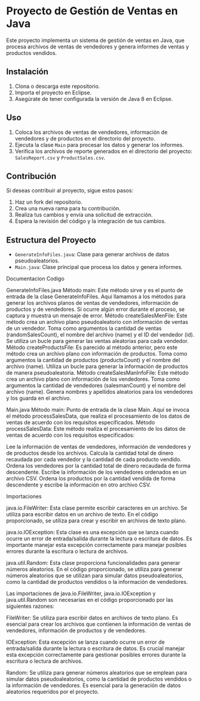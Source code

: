 # Proyecto de Gestión de Ventas en Java

Este proyecto implementa un sistema de gestión de ventas en Java, que procesa archivos de ventas de vendedores y genera informes de ventas y productos vendidos.

## Instalación

1. Clona o descarga este repositorio.
2. Importa el proyecto en Eclipse.
3. Asegúrate de tener configurada la versión de Java 8 en Eclipse.

## Uso

1. Coloca los archivos de ventas de vendedores, información de vendedores y de productos en el directorio del proyecto.
2. Ejecuta la clase `Main` para procesar los datos y generar los informes.
3. Verifica los archivos de reporte generados en el directorio del proyecto: `SalesReport.csv` y `ProductSales.csv`.

## Contribución

Si deseas contribuir al proyecto, sigue estos pasos:
1. Haz un fork del repositorio.
2. Crea una nueva rama para tu contribución.
3. Realiza tus cambios y envía una solicitud de extracción.
4. Espera la revisión del código y la integración de tus cambios.

## Estructura del Proyecto

- `GenerateInfoFiles.java`: Clase para generar archivos de datos pseudoaleatorios.
- `Main.java`: Clase principal que procesa los datos y genera informes.

Documentacion Codigo

GenerateInfoFiles.java
Método main: Este método sirve y es el punto de entrada de la clase GenerateInfoFiles. Aquí llamamos a los métodos para generar los archivos planos de ventas de vendedores, información de productos y de vendedores. Si ocurre algún error durante el proceso, se captura y muestra un mensaje de error.
Método createSalesMenFile: Este método crea un archivo plano pseudoaleatorio con información de ventas de un vendedor. Toma como argumentos la cantidad de ventas (randomSalesCount), el nombre del archivo (name) y el ID del vendedor (id). Se utiliza un bucle para generar las ventas aleatorias para cada vendedor.
Método createProductsFile: Es parecido al método anterior, pero este método crea un archivo plano con información de productos. Toma como argumentos la cantidad de productos (productsCount) y el nombre del archivo (name). Utiliza un bucle para generar la información de productos de manera pseudoaleatoria.
Método createSalesManInfoFile: Este método crea un archivo plano con información de los vendedores. Toma como argumentos la cantidad de vendedores (salesmanCount) y el nombre del archivo (name). Genera nombres y apellidos aleatorios para los vendedores y los guarda en el archivo.

Main.java
Método main: Punto de entrada de la clase Main. Aquí se invoca el método processSalesData, que realiza el procesamiento de los datos de ventas de acuerdo con los requisitos especificados.
Método processSalesData: Este método realiza el procesamiento de los datos de ventas de acuerdo con los requisitos especificados:

Lee la información de ventas de vendedores, información de vendedores y de productos desde los archivos.
Calcula la cantidad total de dinero recaudada por cada vendedor y la cantidad de cada producto vendido.
Ordena los vendedores por la cantidad total de dinero recaudada de forma descendente.
Escribe la información de los vendedores ordenados en un archivo CSV.
Ordena los productos por la cantidad vendida de forma descendente y escribe la información en otro archivo CSV.

Importaciones

java.io.FileWriter: Esta clase permite escribir caracteres en un archivo. Se utiliza para escribir datos en un archivo de texto. En el código proporcionado, se utiliza para crear y escribir en archivos de texto plano.

java.io.IOException: Esta clase es una excepción que se lanza cuando ocurre un error de entrada/salida durante la lectura o escritura de datos. Es importante manejar esta excepción correctamente para manejar posibles errores durante la escritura o lectura de archivos.

java.util.Random: Esta clase proporciona funcionalidades para generar números aleatorios. En el código proporcionado, se utiliza para generar números aleatorios que se utilizan para simular datos pseudoaleatorios, como la cantidad de productos vendidos o la información de vendedores.

Las importaciones de java.io.FileWriter, java.io.IOException y java.util.Random son necesarias en el código proporcionado por las siguientes razones:

FileWriter: Se utiliza para escribir datos en archivos de texto plano. Es esencial para crear los archivos que contienen la información de ventas de vendedores, información de productos y de vendedores.

IOException: Esta excepción se lanza cuando ocurre un error de entrada/salida durante la lectura o escritura de datos. Es crucial manejar esta excepción correctamente para gestionar posibles errores durante la escritura o lectura de archivos.

Random: Se utiliza para generar números aleatorios que se emplean para simular datos pseudoaleatorios, como la cantidad de productos vendidos o la información de vendedores. Es esencial para la generación de datos aleatorios requeridos por el proyecto.
